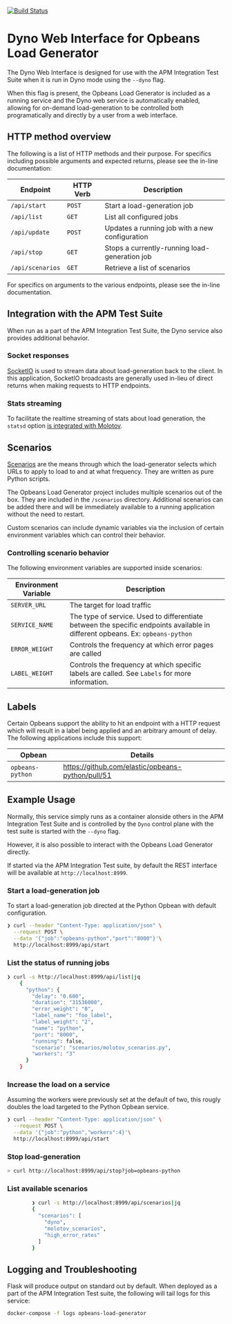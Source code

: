 [![Build Status](https://apm-ci.elastic.co/buildStatus/icon?job=apm-agent-python%2Fopbeans-loadgen-mbp%2Fmaster)](https://apm-ci.elastic.co/job/apm-agent-python/job/opbeans-loadgen-mbp/job/master/)

# Dyno Web Interface for Opbeans Load Generator

The Dyno Web Interface is designed for use with the APM Integration Test Suite when it is run in Dyno mode using the `--dyno` flag. 

When this flag is present, the Opbeans Load Generator is included as a running service and the Dyno web service is automatically enabled, allowing for on-demand load-generation to be controlled both programatically and directly by a user from a web interface.

## HTTP method overview

The following is a list of HTTP methods and their purpose. For specifics including possible arguments and expected returns, please see the in-line documentation:

Endpoint|HTTP Verb|Description
--------|---------|-----------
`/api/start`|`POST`|Start a load-generation job
`/api/list`|`GET`|List all configured jobs
`/api/update`|`POST`|Updates a running job with a new configuration
`/api/stop`|`GET`|Stops a currently-running load-generation job
`/api/scenarios`|`GET`|Retrieve a list of scenarios

For specifics on arguments to the various endpoints, please see the in-line documentation.

## Integration with the APM Test Suite
When run as a part of the APM Integration Test Suite, the Dyno service also provides additional behavior.

### Socket responses
[SocketIO](https://socket.io/) is used to stream data about load-generation back to the client. In this application, SocketIO broadcasts are generally used in-lieu of direct returns when making requests to HTTP endpoints.

### Stats streaming
To facilitate the realtime streaming of stats about load generation, the `statsd` option [is integrated with Molotov](https://molotov.readthedocs.io/en/stable/cli/). 

## Scenarios

[Scenarios](https://molotov.readthedocs.io/en/stable/tutorial/#running-one-scenario) are the means through which the load-generator selects which URLs to apply to load to and at what frequency. They are written as pure Python scripts.

The Opbeans Load Generator project includes multiple scenarios out of the box. They are included in the `/scenarios` directory. Additional scenarios can be added there and will be immediately available to a running application without the need to restart.

Custom scenarios can include dynamic variables via the inclusion of certain environment variables which can control their behavior.

### Controlling scenario behavior
The following environment variables are supported inside scenarios:

Environment Variable|Description
--------------------|-----------
`SERVER_URL`|The target for load traffic
`SERVICE_NAME`|The type of service. Used to differentiate between the specific endpoints available in different opbeans. Ex: `opbeans-python`|`default`
`ERROR_WEIGHT`|Controls the frequency at which error pages are called
`LABEL_WEIGHT`|Controls the frequency at which specific labels are called. See `Labels` for more information.

## Labels

Certain Opbeans support the ability to hit an endpoint with a HTTP request which will result in a label being applied and an arbitrary amount of delay. The following applications include this support:

Opbean|Details
------|-------
`opbeans-python`|https://github.com/elastic/opbeans-python/pull/51

## Example Usage

Normally, this service simply runs as a container alonside others in the APM Integration Test Suite and is controlled by the `Dyno` control plane with the test suite is started with the `--dyno` flag.

However, it is also possible to interact with the Opbeans Load Generator directly.

If started via the APM Integration Test suite, by default the REST interface will be available at `http://localhost:8999`.

### Start a load-generation job

To start a load-generation job directed at the Python Opbean with default configuration.

```bash
❯ curl --header "Content-Type: application/json" \
  --request POST \
  --data '{"job":"opbeans-python","port":"8000"}'\
  http://localhost:8999/api/start
```

### List the status of running jobs
```bash
❯ curl -s http://localhost:8999/api/list|jq
    {
      "python": {
        "delay": "0.600",
        "duration": "31536000",
        "error_weight": "0",
        "label_name": "foo_label",
        "label_weight": "2",
        "name": "python",
        "port": "8000",
        "running": false,
        "scenario": "scenarios/molotov_scenarios.py",
        "workers": "3"
      }
    }
```

### Increase the load on a service

Assuming the workers were previously set at the default of two, this rougly doubles the load targeted to the Python Opbean service.
```bash
❯ curl --header "Content-Type: application/json" \
  --request POST \
  --data '{"job":"python","workers":4}'\
  http://localhost:8999/api/start
```

### Stop load-generation
```bash
> curl http://localhost:8999/api/stop?job=opbeans-python
```

### List available scenarios
```bash
        ❯ curl -s http://localhost:8999/api/scenarios|jq
        {
          "scenarios": [
            "dyno",
            "molotov_scenarios",
            "high_error_rates"
          ]
        }
```

## Logging and Troubleshooting
Flask will produce output on standard out by default. When deployed as a part of the APM Integration Test suite, the following will tail logs for this service:

```bash
docker-compose -f logs opbeans-load-generator
```
